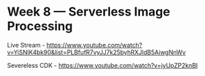 # Week 8 — Serverless Image Processing

Live Stream - https://www.youtube.com/watch?v=YiSNlK4bk90&list=PLBfufR7vyJJ7k25byhRXJldB5AiwgNnWv

Severeless CDK - https://www.youtube.com/watch?v=jyUpZP2knBI
